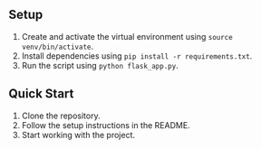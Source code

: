 ## Setup
1. Create and activate the virtual environment using `source venv/bin/activate`.
2. Install dependencies using `pip install -r requirements.txt`.
3. Run the script using `python flask_app.py`.
## Quick Start
1. Clone the repository.
2. Follow the setup instructions in the README.
3. Start working with the project.
